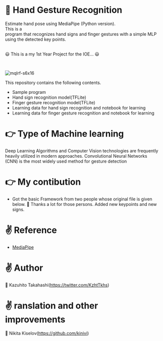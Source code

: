 # :wave: Hand Gesture Recognition
Estimate hand pose using MediaPipe (Python version).<br> This is a  
program that recognizes hand signs and finger gestures with a simple MLP using the detected key points.


<br> 	:smiley: This is a my 1st Year Project for the IOE... 	:smiley:

<br> 

![mqlrf-s6x16](https://user-images.githubusercontent.com/37477845/102222442-c452cd00-3f26-11eb-93ec-c387c98231be.gif)

This repository contains the following contents.
* Sample program
* Hand sign recognition model(TFLite)
* Finger gesture recognition model(TFLite)
* Learning data for hand sign recognition and notebook for learning
* Learning data for finger gesture recognition and notebook for learning

# :point_right: Type of Machine learning 
   Deep Learning Algorithms and Computer Vision technologies are frequently heavily utilized in modern approaches. Convolutional Neural Networks (CNN) is the most widely used method for gesture detection

# :point_right: My contibution 
* Got the basic Framework from two people whose original file is given below. :handshake:
  Thanks a lot for those persons. Added new keypoints and new signs.
# :v: Reference
* [MediaPipe](https://mediapipe.dev/)

# :v: Author
:leaves: Kazuhito Takahashi(https://twitter.com/KzhtTkhs)

# :v: ranslation and other improvements
:leaves: Nikita Kiselov(https://github.com/kinivi)
